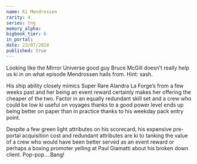 ```yaml
---
name: Ki Mendrossen
rarity: 4
series: tng
memory_alpha:
bigbook_tier: 6
in_portal:
date: 23/07/2024
published: true
---
```


Looking like the Mirror Universe good guy Bruce McGill doesn’t really help us ki in on what episode Mendrossen hails from. Hint: sash.

His ship ability closely mimics Super Rare Alandra La Forge’s from a few weeks past and her being an event reward certainly makes her offering the cheaper of the two. Factor in an equally redundant skill set and a crew who could be low ki useful on voyages thanks to a good power level ends up being better on paper than in practice thanks to his weekday pack entry point.

Despite a few green light attributes on his scorecard, his expensive pre-portal acquisition cost and redundant attributes are ki to tanking the value of a crew who would have been better served as an event reward or perhaps a boxing promoter yelling at Paul Giamatti about his broken down client. Pop-pop….Bang!
